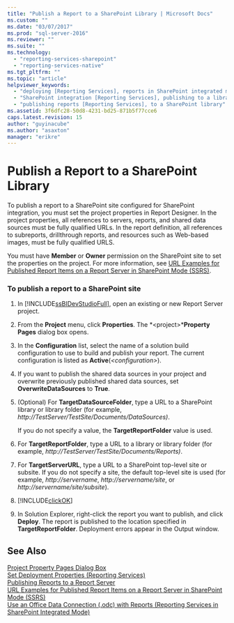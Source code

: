 ```yaml
---
title: "Publish a Report to a SharePoint Library | Microsoft Docs"
ms.custom: ""
ms.date: "03/07/2017"
ms.prod: "sql-server-2016"
ms.reviewer: ""
ms.suite: ""
ms.technology: 
  - "reporting-services-sharepoint"
  - "reporting-services-native"
ms.tgt_pltfrm: ""
ms.topic: "article"
helpviewer_keywords: 
  - "deploying [Reporting Services], reports in SharePoint integrated mode"
  - "SharePoint integration [Reporting Services], publishing to a library"
  - "publishing reports [Reporting Services], to a SharePoint library"
ms.assetid: 3f6dfc28-50d8-4231-bd25-871b5f77cce6
caps.latest.revision: 15
author: "guyinacube"
ms.author: "asaxton"
manager: "erikre"
---
```

# Publish a Report to a SharePoint Library
  To publish a report to a SharePoint site configured for SharePoint integration, you must set the project properties in Report Designer. In the project properties, all references to servers, reports, and shared data sources must be fully qualified URLs. In the report definition, all references to subreports, drillthrough reports, and resources such as Web-based images, must be fully qualified URLS.  
  
 You must have **Member** or **Owner** permission on the SharePoint site to set the properties on the project. For more information, see [URL Examples for Published Report Items on a Report Server in SharePoint Mode &#40;SSRS&#41;](../../reporting-services/tools/url-examples-for-items-on-a-report-server-sharepoint-mode.md).  
  
### To publish a report to a SharePoint site  
  
1.  In [!INCLUDE[ssBIDevStudioFull](../../includes/ssbidevstudiofull-md.md)], open an existing or new Report Server project.  
  
2.  From the **Project** menu, click **Properties**. The *\<project>***Property Pages** dialog box opens.  
  
3.  In the **Configuration** list, select the name of a solution build configuration to use to build and publish your report. The current configuration is listed as **Active**(*\<configuration>*).  
  
4.  If you want to publish the shared data sources in your project and overwrite previously published shared data sources, set **OverwriteDataSources** to **True**.  
  
5.  (Optional) For **TargetDataSourceFolder**, type a URL to a SharePoint library or library folder (for example, *http://TestServer/TestSite/Documents/DataSources)*.  
  
     If you do not specify a value, the **TargetReportFolder** value is used.  
  
6.  For **TargetReportFolder**, type a URL to a library or library folder (for example, *http://TestServer/TestSite/Documents/Reports)*.  
  
7.  For **TargetServerURL**, type a URL to a SharePoint top-level site or subsite. If you do not specify a site, the default top-level site is used (for example, *http://servername*, *http://servername/site*, or *http://servername/site/subsite*).  
  
8.  [!INCLUDE[clickOK](../../includes/clickok-md.md)]  
  
9. In Solution Explorer, right-click the report you want to publish, and click **Deploy**. The report is published to the location specified in **TargetReportFolder**. Deployment errors appear in the Output window.  
  
## See Also  
 [Project Property Pages Dialog Box](../../reporting-services/tools/project-property-pages-dialog-box.md)   
 [Set Deployment Properties &#40;Reporting Services&#41;](../../reporting-services/tools/set-deployment-properties-reporting-services.md)   
 [Publishing Reports to a Report Server](../../reporting-services/reports/publishing-reports-to-a-report-server.md)   
 [URL Examples for Published Report Items on a Report Server in SharePoint Mode &#40;SSRS&#41;](../../reporting-services/tools/url-examples-for-items-on-a-report-server-sharepoint-mode.md)   
 [Use an Office Data Connection &#40;.odc&#41; with Reports &#40;Reporting Services in SharePoint Integrated Mode&#41;](../../reporting-services/report-data/use-an-office-data-connection-odc-with-reports.md)  
  
  